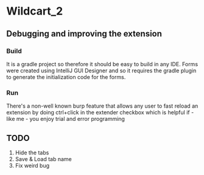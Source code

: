 # Wildcart_2

## Debugging and improving the extension

### Build

It is a gradle project so therefore it should be easy to build in any IDE. Forms were created using IntelliJ GUI Designer and so it requires the gradle plugin to generate the initialization code for the forms.

### Run

There's a non-well known burp feature that allows any user to fast reload an extension by doing ctrl+click in the extender checkbox which is helpful if - like me - you enjoy trial and error programming

## TODO

1. Hide the tabs
2. Save & Load tab name
3. Fix weird bug